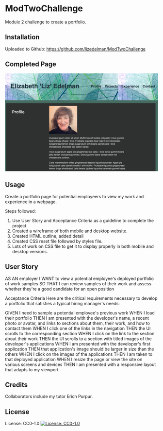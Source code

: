 # ModTwoChallenge

Module 2 challenge to create a portfolio.

## Installation

Uploaded to Github: https://github.com/lizedelman/ModTwoChallenge

## Completed Page

![Screenshot](./assets/images/Screenshot.png)

## Usage

Create a portfolio page for potential employeers to view my work and experience in a webpage.

Steps followed:

1. Use User Story and Acceptance Criteria as a guideline to complete the project.
2. Created a wireframe of both mobile and desktop website.
3. Created HTML outline, added detail
4. Created CSS reset file followed by styles file.
5. Lots of work on CSS file to get it to display properly in both mobile and desktop versions.

## User Story

AS AN employer
I WANT to view a potential employee's deployed portfolio of work samples
SO THAT I can review samples of their work and assess whether they're a good candidate for an open position

Acceptance Criteria
Here are the critical requirements necessary to develop a portfolio that satisfies a typical hiring manager's needs:

GIVEN I need to sample a potential employee's previous work
WHEN I load their portfolio
THEN I am presented with the developer's name, a recent photo or avatar, and links to sections about them, their work, and how to contact them
WHEN I click one of the links in the navigation
THEN the UI scrolls to the corresponding section
WHEN I click on the link to the section about their work
THEN the UI scrolls to a section with titled images of the developer's applications
WHEN I am presented with the developer's first application
THEN that application's image should be larger in size than the others
WHEN I click on the images of the applications
THEN I am taken to that deployed application
WHEN I resize the page or view the site on various screens and devices
THEN I am presented with a responsive layout that adapts to my viewport

## Credits

Collaborators include my tutor Erich Purpur.

## License

License: CC0-1.0
[![License: CC0-1.0](https://licensebuttons.net/l/zero/1.0/80x15.png)](http://creativecommons.org/publicdomain/zero/1.0/)
